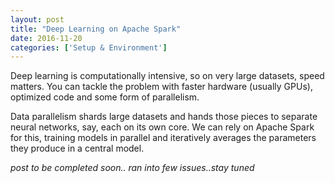 ```yaml
---
layout: post
title: "Deep Learning on Apache Spark"
date: 2016-11-20
categories: ['Setup & Environment']
---
```


Deep learning is computationally intensive, so on very large datasets, speed matters. You can tackle the problem with faster hardware (usually GPUs), optimized code and some form of parallelism.

Data parallelism shards large datasets and hands those pieces to separate neural networks, say, each on its own core. We can rely on Apache Spark for this, training models in parallel and iteratively averages the parameters they produce in a central model. 

*post to be completed soon.. ran into few issues..stay tuned*

